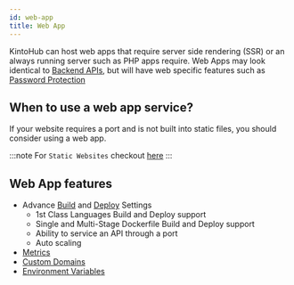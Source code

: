 ```yaml
---
id: web-app
title: Web App
---
```


KintoHub can host web apps that require server side rendering (SSR) or an always running server such as PHP apps require.
Web Apps may look identical to [Backend APIs](types-backend-api.md), but will have web specific features such as [Password Protection](https://feedback.kintohub.com/feature-requests/p/website-password-protection)

## When to use a web app service?

If your website requires a port and is not built into static files, you should consider using a web app.

:::note
For `Static Websites` checkout [here](../service-types/types-static-sites.md#web-app)
:::

## Web App features

* Advance [Build](../anatomy/anatomy-build-settings.md) and [Deploy](../anatomy/anatomy-deploy.md) Settings
    * 1st Class Languages Build and Deploy support
    * Single and Multi-Stage Dockerfile Build and Deploy support
    * Ability to service an API through a port
    * Auto scaling
* [Metrics](../anatomy/anatomy-metrics.md)
* [Custom Domains](../anatomy/anatomy-domains.md)
* [Environment Variables](../anatomy/anatomy-environment-variables.md)
